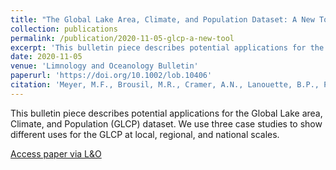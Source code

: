 ```yaml
---
title: "The Global Lake Area, Climate, and Population Dataset: A New Tool for Addressing Critical Limnological Questions"
collection: publications
permalink: /publication/2020-11-05-glcp-a-new-tool
excerpt: 'This bulletin piece describes potential applications for the Global Lake area, Climate, and Population (GLCP) dataset.'
date: 2020-11-05
venue: 'Limnology and Oceanology Bulletin'
paperurl: 'https://doi.org/10.1002/lob.10406'
citation: 'Meyer, M.F., Brousil, M.R., Cramer, A.N., Lanouette, B.P., Padowski, J.C. and Hampton, S.E. (2020), The Global Lake Area, Climate, and Population Dataset: A New Tool for Addressing Critical Limnological Questions. Limnology and Oceanography Bulletin. doi:10.1002/lob.10406'
---
```


This bulletin piece describes potential applications for the Global Lake area, Climate, and Population (GLCP) dataset. We use three case studies to show different uses for the GLCP at local, regional, and national scales.

[Access paper via L&O](https://doi.org/10.1002/lob.10406)
